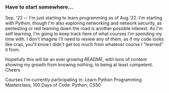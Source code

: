 ### Have to start somewhere... 
Sep. '22 --
I'm just starting to learn programming as of Aug '22.  I'm starting with Python, though I'm also exploring networking and network security, 
as pentesting or red teaming down the road is another possible interest.  As I'm self learning, I'm going to keep track here of what courses
I'm spending my time with.  I don't imagine I'll need to review any of them, as if my code looks like crap, you'll know I didn't get too much 
from whatever course I "learned" it from.  

Hopefully this will be an ever growing README, with tons of content showing my growth from knowing nothing, to being at least competent.  Cheers

Courses I'm currently participating in:
Learn Python Programming Masterclass;
100 Days of Code: Python;
CS50


<!--
**Essobee/Essobee** is a ✨ _special_ ✨ repository because its `README.md` (this file) appears on your GitHub profile.

Here are some ideas to get you started:

- 🔭 I’m currently working on ...
- 🌱 I’m currently learning ...
- 👯 I’m looking to collaborate on ...
- 🤔 I’m looking for help with ...
- 💬 Ask me about ...
- 📫 How to reach me: ...
- 😄 Pronouns: ...
- ⚡ Fun fact: ...
-->
